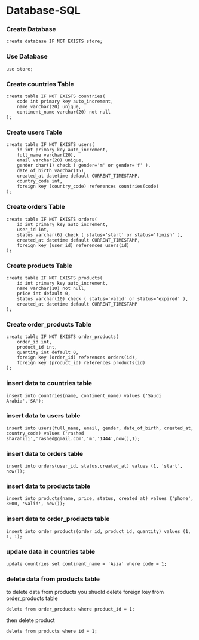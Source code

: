 # Database-SQL

### Create Database
``` create database IF NOT EXISTS store; ```

### Use Database
``` use store; ```

### Create countries Table
``` 
create table IF NOT EXISTS countries(
    code int primary key auto_increment,
    name varchar(20) unique,
    continent_name varchar(20) not null
);
```

### Create users Table
```
create table IF NOT EXISTS users(
    id int primary key auto_increment,
    full_name varchar(20),
    email varchar(20) unique,
    gender char(1) check ( gender='m' or gender='f' ),
    date_of_birth varchar(15),
    created_at datetime default CURRENT_TIMESTAMP,
    country_code int,
    foreign key (country_code) references countries(code)
);
```

### Create orders Table
```
create table IF NOT EXISTS orders(
    id int primary key auto_increment,
    user_id int,
    status varchar(6) check ( status='start' or status='finish' ),
    created_at datetime default CURRENT_TIMESTAMP,
    foreign key (user_id) references users(id)
);
```

### Create products Table
```
create table IF NOT EXISTS products(
    id int primary key auto_increment,
    name varchar(10) not null,
    price int default 0,
    status varchar(10) check ( status='valid' or status='expired' ),
    created_at datetime default CURRENT_TIMESTAMP
);
```

### Create order_products Table
```
create table IF NOT EXISTS order_products(
    order_id int,
    product_id int,
    quantity int default 0,
    foreign key (order_id) references orders(id),
    foreign key (product_id) references products(id)
);
```

### insert data to countries table
```
insert into countries(name, continent_name) values ('Saudi Arabia','SA');
```

### insert data to users table
```
insert into users(full_name, email, gender, date_of_birth, created_at, country_code) values ('rashed sharahili','rashed@gmail.com','m','1444',now(),1);
```

### insert data to orders table
```
insert into orders(user_id, status,created_at) values (1, 'start', now());
```

### insert data to products table
```
insert into products(name, price, status, created_at) values ('phone', 3000, 'valid', now());
```

### insert data to order_products table
```
insert into order_products(order_id, product_id, quantity) values (1, 1, 1);
```

### update data in countries table
```
update countries set continent_name = 'Asia' where code = 1;
```

### delete data from products table
to delete data from products you shuold delete foreign key from order_products table
```
delete from order_products where product_id = 1;
```

then delete product
```
delete from products where id = 1;
```
